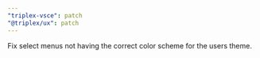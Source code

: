 ```yaml
---
"triplex-vsce": patch
"@triplex/ux": patch
---
```


Fix select menus not having the correct color scheme for the users theme.
